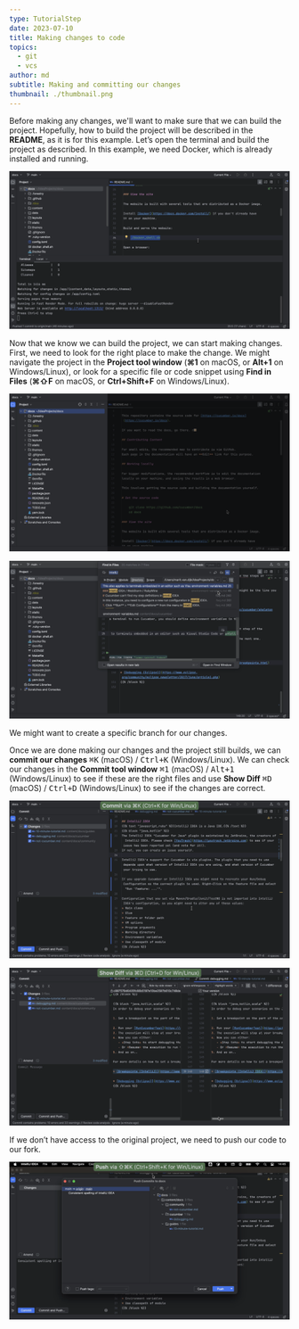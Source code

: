 ```yaml
---
type: TutorialStep
date: 2023-07-10
title: Making changes to code
topics:
  - git
  - vcs
author: md
subtitle: Making and committing our changes
thumbnail: ./thumbnail.png
---
```


Before making any changes, we'll want to make sure that we can build the project. Hopefully, how to build the project will be described in the **README**, as it is for this example. Let’s open the terminal and build the project as described. In this example, we need Docker, which is already installed and running.

![Build the project](build-project.png)

Now that we know we can build the project, we can start making changes. First, we need to look for the right place to make the change. We might navigate the project in the **Project tool window** (**⌘1** on macOS, or **Alt+1** on Windows/Linux), or look for a specific file or code snippet using **Find in Files** (**⌘⇧F** on macOS, or **Ctrl+Shift+F** on Windows/Linux).

![Project tool window](project-tool-window.png)

![Find in files](find-in-files.png)

We might want to create a specific branch for our changes.

Once we are done making our changes and the project still builds, we can **commit our changes** <kbd>⌘K</kbd> (macOS) / <kbd>Ctrl+K</kbd> (Windows/Linux). We can check our changes in the **Commit tool window** <kbd>⌘1</kbd> (macOS) / <kbd>Alt+1</kbd> (Windows/Linux) to see if these are the right files and use **Show Diff** <kbd>⌘D</kbd> (macOS) / <kbd>Ctrl+D</kbd> (Windows/Linux) to see if the changes are correct.

![Commit changes](commit-window.png)

![Check the differences](show-diff.png)

If we don’t have access to the original project, we need to push our code to our fork.

![Push](push.png)
